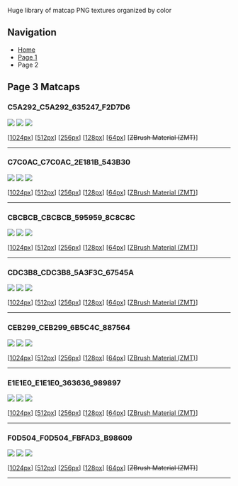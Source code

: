 Huge library of matcap PNG textures organized by color





## Navigation
* [Home](/)
* [Page 1](PAGE-1.md)
* Page 2
## Page 3 Matcaps
### C5A292_C5A292_635247_F2D7D6
![](preview/C5A292_C5A292_635247_F2D7D6-preview.jpg)
![](thumbnail/C5A292_C5A292_635247_F2D7D6.jpg)
![](palette/C5A292_C5A292_635247_F2D7D6-palette.png)

[[1024px](https://github.com/nidorx/matcaps/raw/master/1024/C5A292_C5A292_635247_F2D7D6.png)]
[[512px](https://github.com/nidorx/matcaps/raw/master/512/C5A292_C5A292_635247_F2D7D6-512px.png)]
[[256px](https://github.com/nidorx/matcaps/raw/master/256/C5A292_C5A292_635247_F2D7D6-256px.png)]
[[128px](https://github.com/nidorx/matcaps/raw/master/128/C5A292_C5A292_635247_F2D7D6-128px.png)]
[[64px](https://github.com/nidorx/matcaps/raw/master/64/C5A292_C5A292_635247_F2D7D6-64px.png)]
[~~ZBrush Material (ZMT)~~]

---
### C7C0AC_C7C0AC_2E181B_543B30
![](preview/C7C0AC_C7C0AC_2E181B_543B30-preview.jpg)
![](thumbnail/C7C0AC_C7C0AC_2E181B_543B30.jpg)
![](palette/C7C0AC_C7C0AC_2E181B_543B30-palette.png)

[[1024px](https://github.com/nidorx/matcaps/raw/master/1024/C7C0AC_C7C0AC_2E181B_543B30.png)]
[[512px](https://github.com/nidorx/matcaps/raw/master/512/C7C0AC_C7C0AC_2E181B_543B30-512px.png)]
[[256px](https://github.com/nidorx/matcaps/raw/master/256/C7C0AC_C7C0AC_2E181B_543B30-256px.png)]
[[128px](https://github.com/nidorx/matcaps/raw/master/128/C7C0AC_C7C0AC_2E181B_543B30-128px.png)]
[[64px](https://github.com/nidorx/matcaps/raw/master/64/C7C0AC_C7C0AC_2E181B_543B30-64px.png)]
[[ZBrush Material (ZMT)](https://github.com/nidorx/matcaps/raw/master/zmt/C7C0AC_C7C0AC_2E181B_543B30.zmt)]

---
### CBCBCB_CBCBCB_595959_8C8C8C
![](preview/CBCBCB_CBCBCB_595959_8C8C8C-preview.jpg)
![](thumbnail/CBCBCB_CBCBCB_595959_8C8C8C.jpg)
![](palette/CBCBCB_CBCBCB_595959_8C8C8C-palette.png)

[[1024px](https://github.com/nidorx/matcaps/raw/master/1024/CBCBCB_CBCBCB_595959_8C8C8C.png)]
[[512px](https://github.com/nidorx/matcaps/raw/master/512/CBCBCB_CBCBCB_595959_8C8C8C-512px.png)]
[[256px](https://github.com/nidorx/matcaps/raw/master/256/CBCBCB_CBCBCB_595959_8C8C8C-256px.png)]
[[128px](https://github.com/nidorx/matcaps/raw/master/128/CBCBCB_CBCBCB_595959_8C8C8C-128px.png)]
[[64px](https://github.com/nidorx/matcaps/raw/master/64/CBCBCB_CBCBCB_595959_8C8C8C-64px.png)]
[[ZBrush Material (ZMT)](https://github.com/nidorx/matcaps/raw/master/zmt/CBCBCB_CBCBCB_595959_8C8C8C.zmt)]

---
### CDC3B8_CDC3B8_5A3F3C_67545A
![](preview/CDC3B8_CDC3B8_5A3F3C_67545A-preview.jpg)
![](thumbnail/CDC3B8_CDC3B8_5A3F3C_67545A.jpg)
![](palette/CDC3B8_CDC3B8_5A3F3C_67545A-palette.png)

[[1024px](https://github.com/nidorx/matcaps/raw/master/1024/CDC3B8_CDC3B8_5A3F3C_67545A.png)]
[[512px](https://github.com/nidorx/matcaps/raw/master/512/CDC3B8_CDC3B8_5A3F3C_67545A-512px.png)]
[[256px](https://github.com/nidorx/matcaps/raw/master/256/CDC3B8_CDC3B8_5A3F3C_67545A-256px.png)]
[[128px](https://github.com/nidorx/matcaps/raw/master/128/CDC3B8_CDC3B8_5A3F3C_67545A-128px.png)]
[[64px](https://github.com/nidorx/matcaps/raw/master/64/CDC3B8_CDC3B8_5A3F3C_67545A-64px.png)]
[[ZBrush Material (ZMT)](https://github.com/nidorx/matcaps/raw/master/zmt/CDC3B8_CDC3B8_5A3F3C_67545A.zmt)]

---
### CEB299_CEB299_6B5C4C_887564
![](preview/CEB299_CEB299_6B5C4C_887564-preview.jpg)
![](thumbnail/CEB299_CEB299_6B5C4C_887564.jpg)
![](palette/CEB299_CEB299_6B5C4C_887564-palette.png)

[[1024px](https://github.com/nidorx/matcaps/raw/master/1024/CEB299_CEB299_6B5C4C_887564.png)]
[[512px](https://github.com/nidorx/matcaps/raw/master/512/CEB299_CEB299_6B5C4C_887564-512px.png)]
[[256px](https://github.com/nidorx/matcaps/raw/master/256/CEB299_CEB299_6B5C4C_887564-256px.png)]
[[128px](https://github.com/nidorx/matcaps/raw/master/128/CEB299_CEB299_6B5C4C_887564-128px.png)]
[[64px](https://github.com/nidorx/matcaps/raw/master/64/CEB299_CEB299_6B5C4C_887564-64px.png)]
[[ZBrush Material (ZMT)](https://github.com/nidorx/matcaps/raw/master/zmt/CEB299_CEB299_6B5C4C_887564.zmt)]

---
### E1E1E0_E1E1E0_363636_989897
![](preview/E1E1E0_E1E1E0_363636_989897-preview.jpg)
![](thumbnail/E1E1E0_E1E1E0_363636_989897.jpg)
![](palette/E1E1E0_E1E1E0_363636_989897-palette.png)

[[1024px](https://github.com/nidorx/matcaps/raw/master/1024/E1E1E0_E1E1E0_363636_989897.png)]
[[512px](https://github.com/nidorx/matcaps/raw/master/512/E1E1E0_E1E1E0_363636_989897-512px.png)]
[[256px](https://github.com/nidorx/matcaps/raw/master/256/E1E1E0_E1E1E0_363636_989897-256px.png)]
[[128px](https://github.com/nidorx/matcaps/raw/master/128/E1E1E0_E1E1E0_363636_989897-128px.png)]
[[64px](https://github.com/nidorx/matcaps/raw/master/64/E1E1E0_E1E1E0_363636_989897-64px.png)]
[[ZBrush Material (ZMT)](https://github.com/nidorx/matcaps/raw/master/zmt/E1E1E0_E1E1E0_363636_989897.zmt)]

---
### F0D504_F0D504_FBFAD3_B98609
![](preview/F0D504_F0D504_FBFAD3_B98609-preview.jpg)
![](thumbnail/F0D504_F0D504_FBFAD3_B98609.jpg)
![](palette/F0D504_F0D504_FBFAD3_B98609-palette.png)

[[1024px](https://github.com/nidorx/matcaps/raw/master/1024/F0D504_F0D504_FBFAD3_B98609.png)]
[[512px](https://github.com/nidorx/matcaps/raw/master/512/F0D504_F0D504_FBFAD3_B98609-512px.png)]
[[256px](https://github.com/nidorx/matcaps/raw/master/256/F0D504_F0D504_FBFAD3_B98609-256px.png)]
[[128px](https://github.com/nidorx/matcaps/raw/master/128/F0D504_F0D504_FBFAD3_B98609-128px.png)]
[[64px](https://github.com/nidorx/matcaps/raw/master/64/F0D504_F0D504_FBFAD3_B98609-64px.png)]
[~~ZBrush Material (ZMT)~~]

---